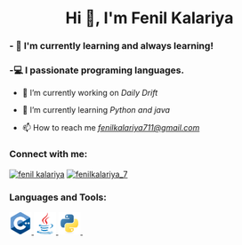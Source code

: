 <h1 align="center">Hi 👋, I'm Fenil Kalariya</h1>
<h3 align="left">- 👀 I'm currently learning and always learning! </h3>
<h3 align="left">-💻 I passionate programing languages. </h3>

- 🔭 I’m currently working on *Daily Drift*

- 🌱 I’m currently learning *Python and java*

- 📫 How to reach me *fenilkalariya711@gmail.com*

<h3 align="left">Connect with me:</h3>
<p align="left">
<a href="https://linkedin.com/in/fenil kalariya" target="blank"><img align="center" src="https://raw.githubusercontent.com/rahuldkjain/github-profile-readme-generator/master/src/images/icons/Social/linked-in-alt.svg" alt="fenil kalariya" height="30" width="40" /></a>
<a href="https://instagram.com/fenilkalariya_7" target="blank"><img align="center" src="https://raw.githubusercontent.com/rahuldkjain/github-profile-readme-generator/master/src/images/icons/Social/instagram.svg" alt="fenilkalariya_7" height="30" width="40" /></a>
</p>

<h3 align="left">Languages and Tools:</h3>
<p align="left"> <a href="https://www.w3schools.com/cpp/" target="_blank" rel="noreferrer"> <img src="https://raw.githubusercontent.com/devicons/devicon/master/icons/cplusplus/cplusplus-original.svg" alt="cplusplus" width="40" height="40"/> </a> <a href="https://www.java.com" target="_blank" rel="noreferrer"> <img src="https://raw.githubusercontent.com/devicons/devicon/master/icons/java/java-original.svg" alt="java" width="40" height="40"/> </a> <a href="https://www.python.org" target="_blank" rel="noreferrer"> <img src="https://raw.githubusercontent.com/devicons/devicon/master/icons/python/python-original.svg" alt="python" width="40" height="40"/> </a> </p>
